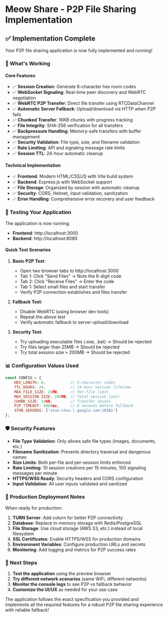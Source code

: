 # Meow Share - P2P File Sharing Implementation

## ✅ Implementation Complete

Your P2P file sharing application is now fully implemented and running!

### 🚀 What's Working

#### Core Features
- ✅ **Session Creation**: Generate 6-character hex room codes
- ✅ **WebSocket Signaling**: Real-time peer discovery and WebRTC negotiation
- ✅ **WebRTC P2P Transfer**: Direct file transfer using RTCDataChannel
- ✅ **Automatic Server Fallback**: Upload/download via HTTP when P2P fails
- ✅ **Chunked Transfer**: 16KB chunks with progress tracking
- ✅ **File Integrity**: SHA-256 verification for all transfers
- ✅ **Backpressure Handling**: Memory-safe transfers with buffer management
- ✅ **Security Validation**: File type, size, and filename validation
- ✅ **Rate Limiting**: API and signaling message rate limits
- ✅ **Session TTL**: 24-hour automatic cleanup

#### Technical Implementation
- ✅ **Frontend**: Modern HTML/CSS/JS with Vite build system
- ✅ **Backend**: Express.js with WebSocket support
- ✅ **File Storage**: Organized by session with automatic cleanup
- ✅ **Security**: CORS, Helmet, input validation, sanitization
- ✅ **Error Handling**: Comprehensive error recovery and user feedback

### 🧪 Testing Your Application

The application is now running:
- **Frontend**: http://localhost:3000
- **Backend**: http://localhost:8080

#### Quick Test Scenarios

1. **Basic P2P Test**:
   - Open two browser tabs to http://localhost:3000
   - Tab 1: Click "Send Files" → Note the 6-digit code
   - Tab 2: Click "Receive Files" → Enter the code
   - Tab 1: Select small files and start transfer
   - Verify P2P connection establishes and files transfer

2. **Fallback Test**:
   - Disable WebRTC (using browser dev tools)
   - Repeat the above test
   - Verify automatic fallback to server upload/download

3. **Security Test**:
   - Try uploading executable files (.exe, .bat) → Should be rejected
   - Try files larger than 25MB → Should be rejected
   - Try total session size > 200MB → Should be rejected

### 📊 Configuration Values Used

```javascript
const CONFIG = {
    HEX_LENGTH: 6,           // 6-character codes
    TTL_HOURS: 24,           // 24-hour session lifetime
    MAX_FILE_SIZE: 25MB,     // Per-file limit
    MAX_SESSION_SIZE: 200MB, // Total session limit
    CHUNK_SIZE: 16KB,        // Transfer chunks
    P2P_TIMEOUT: 6000ms,     // 6 seconds before fallback
    STUN_SERVERS: ['stun:stun.l.google.com:19302']
};
```

### 🛡️ Security Features

- **File Type Validation**: Only allows safe file types (images, documents, etc.)
- **Filename Sanitization**: Prevents directory traversal and dangerous names
- **Size Limits**: Both per-file and per-session limits enforced
- **Rate Limiting**: 10 session creations per 15 minutes, 100 signaling messages per minute
- **HTTPS/WSS Ready**: Security headers and CORS configuration
- **Input Validation**: All user inputs validated and sanitized

### 🔧 Production Deployment Notes

When ready for production:

1. **TURN Server**: Add coturn for better P2P connectivity
2. **Database**: Replace in-memory storage with Redis/PostgreSQL
3. **File Storage**: Use cloud storage (AWS S3, etc.) instead of local filesystem
4. **SSL Certificates**: Enable HTTPS/WSS for production domains
5. **Environment Variables**: Configure production URLs and secrets
6. **Monitoring**: Add logging and metrics for P2P success rates

### 🚀 Next Steps

1. **Test the application** using the preview browser
2. **Try different network scenarios** (same WiFi, different networks)
3. **Monitor the console logs** to see P2P vs fallback behavior
4. **Customize the UI/UX** as needed for your use case

The application follows the exact specification you provided and implements all the required features for a robust P2P file sharing experience with reliable fallback!